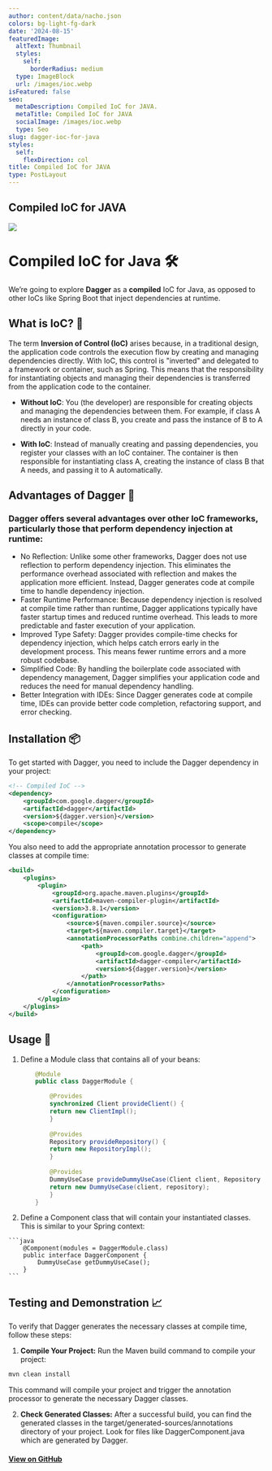 ```yaml
---
author: content/data/nacho.json
colors: bg-light-fg-dark
date: '2024-08-15'
featuredImage:
  altText: Thumbnail
  styles:
    self:
      borderRadius: medium
  type: ImageBlock
  url: /images/ioc.webp
isFeatured: false
seo:
  metaDescription: Compiled IoC for JAVA.
  metaTitle: Compiled IoC for JAVA
  socialImage: /images/ioc.webp
  type: Seo
slug: dagger-ioc-for-java
styles:
  self:
    flexDirection: col
title: Compiled IoC for JAVA
type: PostLayout
---
```


## Compiled IoC for JAVA

![](/images/ioc.webp)
# Compiled IoC for Java 🛠️

We’re going to explore **Dagger** as a **compiled** IoC for Java, as opposed to other IoCs like Spring Boot that inject dependencies at runtime.

## What is IoC? 🤔

The term **Inversion of Control (IoC)** arises because, in a traditional design, the application code controls the execution flow by creating and managing dependencies directly. With IoC, this control is "inverted" and delegated to a framework or container, such as Spring. This means that the responsibility for instantiating objects and managing their dependencies is transferred from the application code to the container.

- **Without IoC**: You (the developer) are responsible for creating objects and managing the dependencies between them. For example, if class A needs an instance of class B, you create and pass the instance of B to A directly in your code.

- **With IoC**: Instead of manually creating and passing dependencies, you register your classes with an IoC container. The container is then responsible for instantiating class A, creating the instance of class B that A needs, and passing it to A automatically.

## Advantages of Dagger 🚀
### Dagger offers several advantages over other IoC frameworks, particularly those that perform dependency injection at runtime:

- No Reflection: Unlike some other frameworks, Dagger does not use reflection to perform dependency injection. This eliminates the performance overhead associated with reflection and makes the application more efficient. Instead, Dagger generates code at compile time to handle dependency injection.
- Faster Runtime Performance: Because dependency injection is resolved at compile time rather than runtime, Dagger applications typically have faster startup times and reduced runtime overhead. This leads to more predictable and faster execution of your application.
- Improved Type Safety: Dagger provides compile-time checks for dependency injection, which helps catch errors early in the development process. This means fewer runtime errors and a more robust codebase.
- Simplified Code: By handling the boilerplate code associated with dependency management, Dagger simplifies your application code and reduces the need for manual dependency handling.
- Better Integration with IDEs: Since Dagger generates code at compile time, IDEs can provide better code completion, refactoring support, and error checking.

## Installation 📦

To get started with Dagger, you need to include the Dagger dependency in your project:

```xml
<!-- Compiled IoC -->  
<dependency>  
    <groupId>com.google.dagger</groupId>  
    <artifactId>dagger</artifactId>  
    <version>${dagger.version}</version>  
    <scope>compile</scope>  
</dependency>
```
You also need to add the appropriate annotation processor to generate classes at compile time:

```xml
<build>  
    <plugins>  
        <plugin>  
            <groupId>org.apache.maven.plugins</groupId>  
            <artifactId>maven-compiler-plugin</artifactId>  
            <version>3.8.1</version>  
            <configuration>  
                <source>${maven.compiler.source}</source>  
                <target>${maven.compiler.target}</target>  
                <annotationProcessorPaths combine.children="append">  
                    <path>  
                        <groupId>com.google.dagger</groupId>  
                        <artifactId>dagger-compiler</artifactId>  
                        <version>${dagger.version}</version>  
                    </path>  
                </annotationProcessorPaths>  
            </configuration>  
        </plugin>  
    </plugins>  
</build>

```

## Usage 🧩
1.  Define a Module class that contains all of your beans:
    
    ```java
        @Module  
        public class DaggerModule {
    
            @Provides  
            synchronized Client provideClient() {  
            return new ClientImpl();  
            }  
        
            @Provides  
            Repository provideRepository() {  
            return new RepositoryImpl();  
            }
          
            @Provides  
            DummyUseCase provideDummyUseCase(Client client, Repository repository) {  
            return new DummyUseCase(client, repository);  
            }  
        }
    ```
   2. Define a Component class that will contain your instantiated classes. This is similar to your Spring context:
    
    ```java
        @Component(modules = DaggerModule.class)  
        public interface DaggerComponent {  
            DummyUseCase getDummyUseCase();  
        }
    ``` 

## Testing and Demonstration 📈
To verify that Dagger generates the necessary classes at compile time, follow these steps:

1. **Compile Your Project:**
Run the Maven build command to compile your project:

```bash
mvn clean install
```
This command will compile your project and trigger the annotation processor to generate the necessary Dagger classes.

2. **Check Generated Classes:**
After a successful build, you can find the generated classes in the target/generated-sources/annotations directory of your project. Look for files like DaggerComponent.java which are generated by Dagger.


#### [View on GitHub](https://github.com/bylidev/byli-lab/releases/tag/DAGGER)